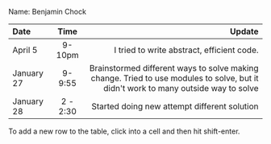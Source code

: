 Name: Benjamin Chock

| Date       |   Time   |                                                                                                                             Update |
|:-----------|:--------:|-----------------------------------------------------------------------------------------------------------------------------------:|
| April 5    |  9-10pm  |                                                                                         I tried to write abstract, efficient code. |
| January 27 |  9-9:55  | Brainstormed different ways to solve making change. Tried to use modules to solve, but it didn't work to many outside way to solve |
| January 28 | 2 - 2:30 |                                                                                       Started doing new attempt different solution |


To add a new row to the table, click into a cell and then hit shift-enter.